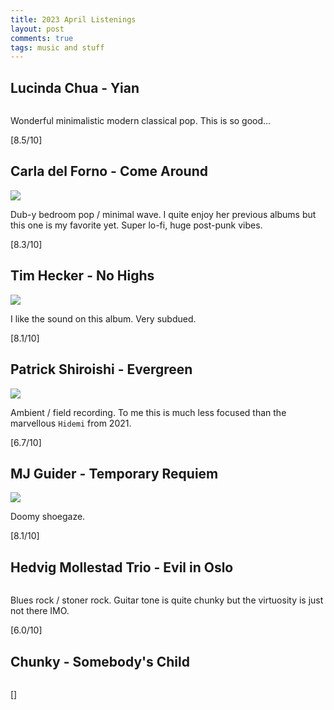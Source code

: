 ```yaml
---
title: 2023 April Listenings
layout: post
comments: true
tags: music and stuff
---
```


## Lucinda Chua - Yian

  ![]()

  Wonderful minimalistic modern classical pop. This is so good...

  [8.5/10]

## Carla del Forno - Come Around

  ![](https://f4.bcbits.com/img/a2354721515_16.jpg)

  Dub-y bedroom pop / minimal wave. I quite enjoy her previous albums but this one is my favorite yet. Super lo-fi, huge post-punk vibes.

  [8.3/10]

## Tim Hecker - No Highs

  ![](https://f4.bcbits.com/img/a2157297652_16.jpg)

  I like the sound on this album. Very subdued.

  [8.1/10]

## Patrick Shiroishi - Evergreen

  ![](https://f4.bcbits.com/img/a1004227371_16.jpg)

  Ambient / field recording. To me this is much less focused than the marvellous `Hidemi` from 2021.

  [6.7/10]

## MJ Guider - Temporary Requiem

  ![](https://f4.bcbits.com/img/a1984562409_16.jpg)

  Doomy shoegaze.

  [8.1/10]

## Hedvig Mollestad Trio - Evil in Oslo

  ![]()

  Blues rock / stoner rock. Guitar tone is quite chunky but the virtuosity is just not there IMO.

  [6.0/10]

## Chunky - Somebody's Child

  ![]()

  []
